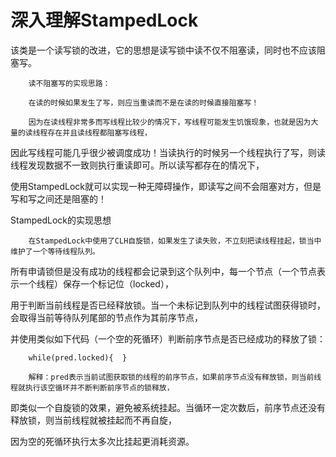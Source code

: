 # 深入理解StampedLock

该类是一个读写锁的改进，它的思想是读写锁中读不仅不阻塞读，同时也不应该阻塞写。

        读不阻塞写的实现思路：

        在读的时候如果发生了写，则应当重读而不是在读的时候直接阻塞写！

        因为在读线程非常多而写线程比较少的情况下，写线程可能发生饥饿现象，也就是因为大量的读线程存在并且读线程都阻塞写线程，

因此写线程可能几乎很少被调度成功！当读执行的时候另一个线程执行了写，则读线程发现数据不一致则执行重读即可。所以读写都存在的情况下，

使用StampedLock就可以实现一种无障碍操作，即读写之间不会阻塞对方，但是写和写之间还是阻塞的！



StampedLock的实现思想

        在StampedLock中使用了CLH自旋锁，如果发生了读失败，不立刻把读线程挂起，锁当中维护了一个等待线程队列。

所有申请锁但是没有成功的线程都会记录到这个队列中，每一个节点（一个节点表示一个线程）保存一个标记位（locked），

用于判断当前线程是否已经释放锁。当一个未标记到队列中的线程试图获得锁时，会取得当前等待队列尾部的节点作为其前序节点，

并使用类似如下代码（一个空的死循环）判断前序节点是否已经成功的释放了锁：

        while(pred.locked){  }   

        解释：pred表示当前试图获取锁的线程的前序节点，如果前序节点没有释放锁，则当前线程就执行该空循环并不断判断前序节点的锁释放，

即类似一个自旋锁的效果，避免被系统挂起。当循环一定次数后，前序节点还没有释放锁，则当前线程就被挂起而不再自旋，

因为空的死循环执行太多次比挂起更消耗资源。